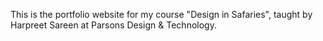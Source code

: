 This is the portfolio website for my course "Design in Safaries", taught by Harpreet Sareen at Parsons Design & Technology.
